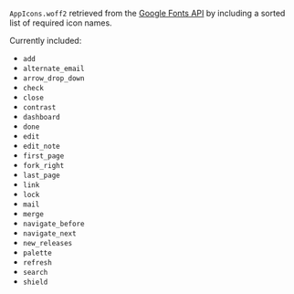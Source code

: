 `AppIcons.woff2` retrieved from the [Google Fonts API](https://fonts.googleapis.com/css2?family=Material+Symbols+Outlined&icon_names=add,alternate_email,arrow_drop_down,check,close,contrast,dashboard,done,edit,edit_note,first_page,fork_right,last_page,link,lock,mail,merge,navigate_before,navigate_next,new_releases,palette,refresh,search,shield) by including a sorted list of required icon names.

Currently included:
- `add`
- `alternate_email`
- `arrow_drop_down`
- `check`
- `close`
- `contrast`
- `dashboard`
- `done`
- `edit`
- `edit_note`
- `first_page`
- `fork_right`
- `last_page`
- `link`
- `lock`
- `mail`
- `merge`
- `navigate_before`
- `navigate_next`
- `new_releases`
- `palette`
- `refresh`
- `search`
- `shield`
